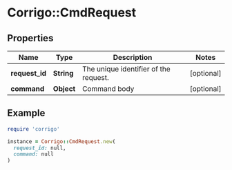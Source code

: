 # Corrigo::CmdRequest

## Properties

| Name | Type | Description | Notes |
| ---- | ---- | ----------- | ----- |
| **request_id** | **String** | The unique identifier of the request. | [optional] |
| **command** | **Object** | Command body | [optional] |

## Example

```ruby
require 'corrigo'

instance = Corrigo::CmdRequest.new(
  request_id: null,
  command: null
)
```

